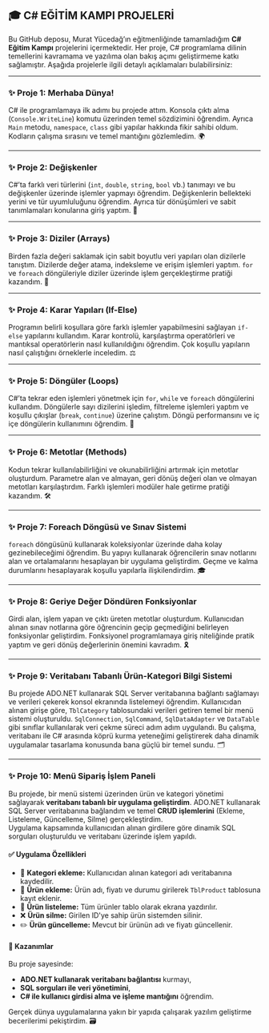## 🎓 C# EĞİTİM KAMPI PROJELERİ

Bu GitHub deposu, Murat Yücedağ’ın eğitmenliğinde tamamladığım **C# Eğitim Kampı** projelerini içermektedir. Her proje, C# programlama dilinin temellerini kavramama ve yazılıma olan bakış açımı geliştirmeme katkı sağlamıştır. Aşağıda projelerle ilgili detaylı açıklamaları bulabilirsiniz:

---

### ✨ Proje 1: Merhaba Dünya!

C# ile programlamaya ilk adımı bu projede attım. Konsola çıktı alma (`Console.WriteLine`) komutu üzerinden temel sözdizimini öğrendim. Ayrıca `Main` metodu, `namespace`, `class` gibi yapılar hakkında fikir sahibi oldum. Kodların çalışma sırasını ve temel mantığını gözlemledim. 🌍

---

### ✨ Proje 2: Değişkenler

C#’ta farklı veri türlerini (`int`, `double`, `string`, `bool` vb.) tanımayı ve bu değişkenler üzerinde işlemler yapmayı öğrendim. Değişkenlerin bellekteki yerini ve tür uyumluluğunu öğrendim. Ayrıca tür dönüşümleri ve sabit tanımlamaları konularına giriş yaptım. 🔢

---

### ✨ Proje 3: Diziler (Arrays)

Birden fazla değeri saklamak için sabit boyutlu veri yapıları olan dizilerle tanıştım. Dizilerde değer atama, indeksleme ve erişim işlemleri yaptım. `for` ve `foreach` döngüleriyle diziler üzerinde işlem gerçekleştirme pratiği kazandım. 🧩

---

### ✨ Proje 4: Karar Yapıları (If-Else)

Programın belirli koşullara göre farklı işlemler yapabilmesini sağlayan `if-else` yapılarını kullandım. Karar kontrolü, karşılaştırma operatörleri ve mantıksal operatörlerin nasıl kullanıldığını öğrendim. Çok koşullu yapıların nasıl çalıştığını örneklerle inceledim. ⚖️

---

### ✨ Proje 5: Döngüler (Loops)

C#’ta tekrar eden işlemleri yönetmek için `for`, `while` ve `foreach` döngülerini kullandım. Döngülerle sayı dizilerini işledim, filtreleme işlemleri yaptım ve koşullu çıkışlar (`break`, `continue`) üzerine çalıştım. Döngü performansını ve iç içe döngülerin kullanımını öğrendim. 🔄

---

### ✨ Proje 6: Metotlar (Methods)

Kodun tekrar kullanılabilirliğini ve okunabilirliğini artırmak için metotlar oluşturdum. Parametre alan ve almayan, geri dönüş değeri olan ve olmayan metotları karşılaştırdım. Farklı işlemleri modüler hale getirme pratiği kazandım. 🛠️

---

### ✨ Proje 7: Foreach Döngüsü ve Sınav Sistemi

`foreach` döngüsünü kullanarak koleksiyonlar üzerinde daha kolay gezinebileceğimi öğrendim. Bu yapıyı kullanarak öğrencilerin sınav notlarını alan ve ortalamalarını hesaplayan bir uygulama geliştirdim. Geçme ve kalma durumlarını hesaplayarak koşullu yapılarla ilişkilendirdim. 🎓

---

### ✨ Proje 8: Geriye Değer Döndüren Fonksiyonlar

Girdi alan, işlem yapan ve çıktı üreten metotlar oluşturdum. Kullanıcıdan alınan sınav notlarına göre öğrencinin geçip geçmediğini belirleyen fonksiyonlar geliştirdim. Fonksiyonel programlamaya giriş niteliğinde pratik yaptım ve geri dönüş değerlerinin önemini kavradım. 🎗️

---

### ✨ Proje 9: Veritabanı Tabanlı Ürün-Kategori Bilgi Sistemi

Bu projede ADO.NET kullanarak SQL Server veritabanına bağlantı sağlamayı ve verileri çekerek konsol ekranında listelemeyi öğrendim. Kullanıcıdan alınan girişe göre, `TblCategory` tablosundaki verileri getiren temel bir menü sistemi oluşturuldu. `SqlConnection`, `SqlCommand`, `SqlDataAdapter` ve `DataTable` gibi sınıflar kullanılarak veri çekme süreci adım adım uygulandı. Bu çalışma, veritabanı ile C# arasında köprü kurma yeteneğimi geliştirerek daha dinamik uygulamalar tasarlama konusunda bana güçlü bir temel sundu. 🗂️

---

### ✨ Proje 10: Menü Sipariş İşlem Paneli

Bu projede, bir menü sistemi üzerinden ürün ve kategori yönetimi sağlayarak **veritabanı tabanlı bir uygulama geliştirdim**. ADO.NET kullanarak SQL Server veritabanına bağlandım ve temel **CRUD işlemlerini** (Ekleme, Listeleme, Güncelleme, Silme) gerçekleştirdim.  
Uygulama kapsamında kullanıcıdan alınan girdilere göre dinamik SQL sorguları oluşturuldu ve veritabanı üzerinde işlem yapıldı.

#### ✅ Uygulama Özellikleri

- 📌 **Kategori ekleme:** Kullanıcıdan alınan kategori adı veritabanına kaydedilir.
- 🛒 **Ürün ekleme:** Ürün adı, fiyatı ve durumu girilerek `TblProduct` tablosuna kayıt eklenir.
- 📃 **Ürün listeleme:** Tüm ürünler tablo olarak ekrana yazdırılır.
- ❌ **Ürün silme:** Girilen ID'ye sahip ürün sistemden silinir.
- ✏️ **Ürün güncelleme:** Mevcut bir ürünün adı ve fiyatı güncellenir.

#### 🎯 Kazanımlar

Bu proje sayesinde:

- **ADO.NET kullanarak veritabanı bağlantısı** kurmayı,
- **SQL sorguları ile veri yönetimini**,
- **C# ile kullanıcı girdisi alma ve işleme mantığını** öğrendim.

Gerçek dünya uygulamalarına yakın bir yapıda çalışarak yazılım geliştirme becerilerimi pekiştirdim. 🗃️
